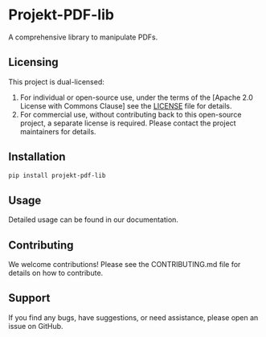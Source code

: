 # Projekt-PDF-lib

A comprehensive library to manipulate PDFs.

## Licensing

This project is dual-licensed:

1. For individual or open-source use, under the terms of the [Apache 2.0 License with Commons Clause] see the [LICENSE](LICENSE) file for details.
2. For commercial use, without contributing back to this open-source project, a separate license is required. Please contact the project maintainers for details.

## Installation

```bash
pip install projekt-pdf-lib
```
## Usage

Detailed usage can be found in our documentation.

## Contributing

We welcome contributions! Please see the CONTRIBUTING.md file for details on how to contribute.

## Support

If you find any bugs, have suggestions, or need assistance, please open an issue on GitHub.